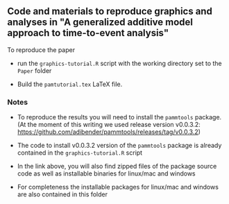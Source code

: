## Code and materials to reproduce graphics and analyses in "A generalized additive model approach to time-to-event analysis"

To reproduce the paper

  - run the `graphics-tutorial.R` script with the working directory set to the `Paper` folder

  - Build the `pamtutorial.tex` LaTeX file.


### Notes

- To reproduce the results you will need to install the `pammtools` package.
(At the moment of this writing we used release version v0.0.3.2:
https://github.com/adibender/pammtools/releases/tag/v0.0.3.2)

- The code to install v0.0.3.2 version of the `pammtools`  package is already
contained in the `graphics-tutorial.R` script

- In the link above, you will also find zipped files of the package source code
as well as installable binaries for linux/mac and windows

- For completeness the installable packages for linux/mac and windows are also
contained in this folder
